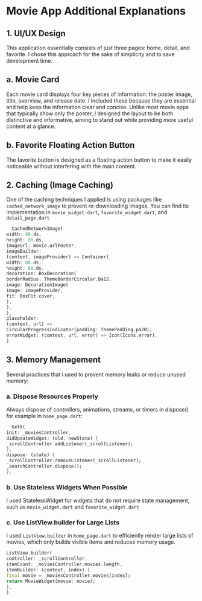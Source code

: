 # Movie App Additional Explanations

## 1. UI/UX Design
This application essentially consists of just three pages: home, detail, and favorite. I chose this approach for the sake of simplicity and to save development time.

## a. Movie Card
Each movie card displays four key pieces of information: the poster image, title, overview, and release date. I included these because they are essential and help keep the information clear and concise. Unlike most movie apps that typically show only the poster, I designed the layout to be both distinctive and informative, aiming to stand out while providing more useful content at a glance.

## b. Favorite Floating Action Button
The favorite button is designed as a floating action button to make it easily noticeable without interfering with the main content.

## 2. Caching (Image Caching)

One of the caching techniques I applied is using packages like `cached_network_image` to prevent re-downloading images.
You can find its implementation in `movie_widget.dart`, `favorite_widget.dart`, and `detail_page.dart`

```dart
  CachedNetworkImage(
width: 88.ds,
height: 88.ds,
imageUrl: movie.urlPoster,
imageBuilder:
(context, imageProvider) => Container(
width: 88.ds,
height: 88.ds,
decoration: BoxDecoration(
borderRadius: ThemeBorderCircular.ba12,
image: DecorationImage(
image: imageProvider,
fit: BoxFit.cover,
),
),
),
placeholder:
(context, url) =>
CircularProgressIndicator(padding: ThemePadding.pa20),
errorWidget: (context, url, error) => Icon(Icons.error),
)
```
## 3. Memory Management
Several practices that i used to prevent memory leaks or reduce unused memory:

### a. Dispose Resources Properly
Always dispose of controllers, animations, streams, or timers in dispose() for example in `home_page.dart`:
```dart
  GetX(
init: _moviesController,
didUpdateWidget: (old, newState) {
_scrollController.addListener(_scrollListener);
},
dispose: (state) {
_scrollController.removeListener(_scrollListener);
_searchController.dispose();
},
```
### b. Use Stateless Widgets When Possible
I used StatelessWidget for widgets that do not require state management, such as `movie_widget.dart` and `favorite_widget.dart`

### c. Use ListView.builder for Large Lists
I used `ListView.builder` in `home_page.dart` to efficiently render large lists of movies, which only builds visible items and reduces memory usage.

```dart
ListView.builder(
controller: _scrollController,
itemCount: _moviesController.movies.length,
itemBuilder: (context, index) {
final movie = _moviesController.movies[index];
return MovieWidget(movie: movie);
},
)
```



